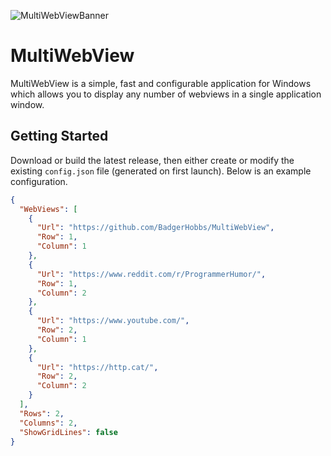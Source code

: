 
![MultiWebViewBanner](https://user-images.githubusercontent.com/23462440/188020773-11165258-13f7-495b-b22a-890085a22a72.png)

# MultiWebView
MultiWebView is a simple, fast and configurable application for Windows which allows you to display any number of webviews in a single application window.

## Getting Started
Download or build the latest release, then either create or modify the existing `config.json` file (generated on first launch). Below is an example configuration.

```json
{
  "WebViews": [
    {
      "Url": "https://github.com/BadgerHobbs/MultiWebView",
      "Row": 1,
      "Column": 1
    },
    {
      "Url": "https://www.reddit.com/r/ProgrammerHumor/",
      "Row": 1,
      "Column": 2
    },
    {
      "Url": "https://www.youtube.com/",
      "Row": 2,
      "Column": 1
    },
    {
      "Url": "https://http.cat/",
      "Row": 2,
      "Column": 2
    }
  ],
  "Rows": 2,
  "Columns": 2,
  "ShowGridLines": false
}
```
